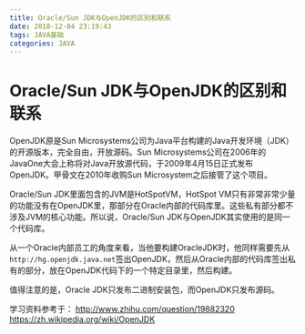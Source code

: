 ```yaml
---
title: Oracle/Sun JDK与OpenJDK的区别和联系
date: 2018-12-04 23:19:43
tags: JAVA基础
categories: JAVA
---
```


# Oracle/Sun JDK与OpenJDK的区别和联系

OpenJDK原是Sun Microsystems公司为Java平台构建的Java开发环境（JDK）的开源版本，完全自由，开放源码。Sun Microsystems公司在2006年的JavaOne大会上称将对Java开放源代码，于2009年4月15日正式发布OpenJDK。甲骨文在2010年收购Sun Microsystem之后接管了这个项目。

Oracle/Sun JDK里面包含的JVM是HotSpotVM，HotSpot VM只有非常非常少量的功能没有在OpenJDK里，那部分在Oracle内部的代码库里。这些私有部分都不涉及JVM的核心功能。所以说，Oracle/Sun JDK与OpenJDK其实使用的是同一个代码库。

从一个Oracle内部员工的角度来看，当他要构建OracleJDK时，他同样需要先从`http://hg.openjdk.java.net`签出OpenJDK，然后从Oracle内部的代码库签出私有的部分，放在OpenJDK代码下的一个特定目录里，然后构建。

值得注意的是，Oracle JDK只发布二进制安装包，而OpenJDK只发布源码。

学习资料参考于：
http://www.zhihu.com/question/19882320
https://zh.wikipedia.org/wiki/OpenJDK
